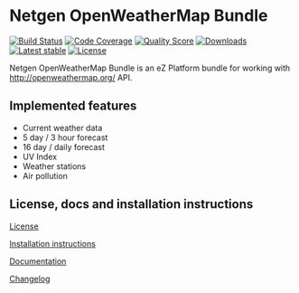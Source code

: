 Netgen OpenWeatherMap Bundle
============================
[![Build Status](https://img.shields.io/travis/netgen/NetgenOpenWeatherMapBundle.svg?style=flat-square)](https://travis-ci.org/netgen/NetgenOpenWeatherMapBundle)
[![Code Coverage](https://img.shields.io/codecov/c/github/netgen/NetgenOpenWeatherMapBundle.svg?style=flat-square)](https://codecov.io/gh/netgen/NetgenOpenWeatherMapBundle)
[![Quality Score](https://img.shields.io/scrutinizer/g/netgen/NetgenOpenWeatherMapBundle.svg?style=flat-square)](https://scrutinizer-ci.com/g/netgen/NetgenOpenWeatherMapBundle)
[![Downloads](https://img.shields.io/packagist/dt/netgen/open-weather-map-bundle.svg?style=flat-square)](https://packagist.org/packages/netgen/open-weather-map-bundle)
[![Latest stable](https://img.shields.io/packagist/v/netgen/open-weather-map-bundle.svg?style=flat-square)](https://packagist.org/packages/netgen/open-weather-map-bundle)
[![License](https://img.shields.io/packagist/l/netgen/open-weather-map-bundle.svg?style=flat-square)](https://packagist.org/packages/netgen/open-weather-map-bundle)

Netgen OpenWeatherMap Bundle is an eZ Platform bundle for working with http://openweathermap.org/ API.

Implemented features
--------------------

* Current weather data
* 5 day / 3 hour forecast
* 16 day / daily forecast
* UV Index
* Weather stations
* Air pollution

License, docs and installation instructions
-------------------------------------

[License](LICENSE)

[Installation instructions](doc/INSTALL.md)

[Documentation](doc/DOC.md)

[Changelog](doc/CHANGELOG.md)
